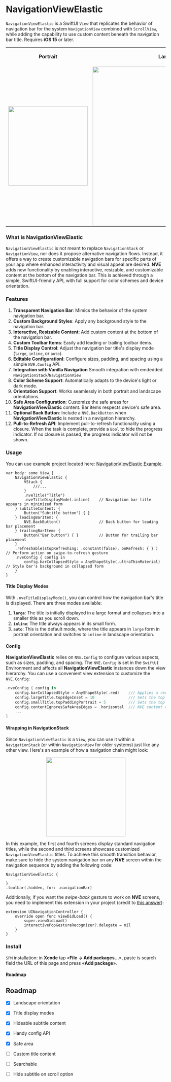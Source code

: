 # NavigationViewElastic
`NavigationViewElastic` is a SwiftUI `View` that replicates the behavior of navigation bar for the system `NavigationView` combined with `ScrollView`, while adding the capability to use custom content beneath the navigation bar title. Requires **iOS 15** or later.

<table>
    <tbody>
        <tr>
            <td> <p align="center"> <strong>Portrait</strong> </p> </td>
            <td> <p align="center"> <strong>Landscape</strong> </p> </td>
        </tr>
        <tr>
            <td>
              <img src="https://github.com/user-attachments/assets/70497361-57d8-461a-a497-3d917469e236" width="250">
            </td>
            <td>
              <img src="https://github.com/user-attachments/assets/e2bac2e4-d187-42c0-94e5-871d811915a5" width="500">
            </td>
        </tr>
    </tbody>
</table>

### What is NavigationViewElastic
`NavigationViewElastic` is not meant to replace `NavigationStack` or `NavigationView`, nor does it propose alternative navigation flows. Instead, it offers a way to create customizable navigation bars for specific parts of your app where enhanced interactivity and visual appeal are desired. **NVE** adds new functionality by enabling interactive, resizable, and customizable content at the bottom of the navigation bar. This is achieved through a simple, SwiftUI-friendly API, with full support for color schemes and device orientation.

### Features
1. **Transparent Navigation Bar**: Mimics the behavior of the system navigation bar.
2. **Custom Background Styles**: Apply any background style to the navigation bar.
3. **Interactive, Resizable Content**: Add custom content at the bottom of the navigation bar.
4. **Custom Toolbar Items**: Easily add leading or trailing toolbar items.
5. **Title Display Control**: Adjust the navigation bar title's display mode (`large`, `inline`, or `auto`).
6. **Editable Configurationl**: Configure sizes, padding, and spacing using a simple `NVE.Config` API.
7. **Integration with Vanilla Navigation** Smooth integration with emdedded `NavigationStack`/`NavigationView`
8. **Color Scheme Support**: Automatically adapts to the device's light or dark mode.
9. **Orientation Support**: Works seamlessly in both portrait and landscape orientations.
10. **Safe Area Configuration**: Customize the safe areas for **NavigationViewElastic** content. Bar items respects device's safe area.
11. **Optional Back Button**: Include a `NVE.BackButton` when **NavigationViewElastic** is nested in a navigation hierarchy.
13. **Pull-to-Refresh API**: Implement pull-to-refresh functionality using a closure. When the task is complete, provide a `Bool` to hide the progress indicator. If no closure is passed, the progress indicator will not be shown.

### Usage
You can use example project located here: [NavigationViewElastic Example](https://github.com/leekurg/NavigationViewElasticExample).

```
var body: some View {
    NavigationViewElastic {
        VStack {
            ///...
        }
        .nveTitle("Title")
        .nveTitleDisplayMode(.inline)    // Navigation bar title appears in minimized form
    } subtitleContent: {
        Button("Subtitle button") { }
    } leadingBarItem: {
        NVE.BackButton()                 // Back button for leading bar placement
    } trailingBarItem: {
        Button("Bar button") { }         // Button for trailing bar placement
    }
    .refreshable(stopRefreshing: .constant(false), onRefresh: { } )    // Perform action on swipe-to-refresh gesture
    .nveConfig { config in
        config.barCollapsedStyle = AnyShapeStyle(.ultraThinMaterial)    // Style bar's background in collapsed form
    }
}
```

#### Title Display Modes

With `.nveTitleDisplayMode()`, you can control how the navigation bar's title is displayed. There are three modes available:

1. **`large`**: The title is initially displayed in a large format and collapses into a smaller title as you scroll down.
2. **`inline`**: The title always appears in its small form.
3. **`auto`**: This is the default mode, where the title appears in `large` form in portrait orientation and switches to `inline` in landscape orientation.

#### Config

**NavigationViewElastic** relies on `NVE.Config` to configure various aspects, such as sizes, padding, and spacing. The `NVE.Config` is set in the 
`SwiftUI` Environment and affects all **NavigationViewElastic** instances down the view hierarchy. You can use a convenient view extension to customize the `NVE.Config`:

```swift
.nveConfig { config in
    config.barCollapsedStyle = AnyShapeStyle(.red)    /// Applies a red background color to the bar when collapsed
    config.largeTitle.topEdgeInset = 10               /// Sets the top edge inset for the large title
    config.smallTitle.topPaddingPortrait = 5          /// Sets the top padding for the small title in portrait mode
    config.contentIgnoresSafeAreaEdges = .horizontal  /// NVE content will ignore horizontal safe area insets
    ...
}
```

#### Wrapping in NavigationStack
Since `NavigationViewElastic` is a `View`, you can use it within a `NavigationStack` (or within `NavigationView` for older systems) just like any other view. Here's an example of how a navigation chain might look:

<p align="center">
    <img src="https://github.com/user-attachments/assets/06732307-0bc4-4ec1-b128-c1bf537b4db9" width="250">
</p>

In this example, the first and fourth screens display standard navigation titles, while the second and third screens showcase customized `NavigationViewElastic` titles. To achieve this smooth transition behavior, make sure to hide the system navigation bar on any **NVE** screen within the navigation sequence by adding the following code:

```
NavigationViewElastic {
    ...
}
.toolbar(.hidden, for: .navigationBar)
```
Additionally, if you want the *swipe-back* gesture to work on **NVE** screens, you need to implement this extension in your project (credit to [this answer](https://stackoverflow.com/a/68650943)):

```
extension UINavigationController {
    override open func viewDidLoad() {
        super.viewDidLoad()
        interactivePopGestureRecognizer?.delegate = nil
    }
}
```

### Install
`SPM` installation: in **Xcode** tap «**File → Add packages…**», paste is search field the URL of this page and press «**Add package**».

#### Roadmap
## Roadmap
- [x] Landscape orientation
- [x] Title display modes
- [x] Hideable subtitle content
- [x] Handy config API
- [x] Safe area
- [ ] Custom title content
- [ ] Searchable
- [ ] Hide subtitle on scroll option

